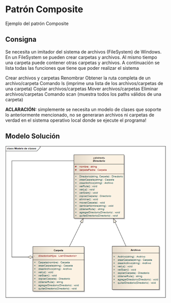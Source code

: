 # Patrón Composite
Ejemplo del patrón Composite

## Consigna

Se necesita un imitador del sistema de archivos (FileSystem) de Windows. En un FileSystem se pueden crear carpetas y archivos. Al mismo tiempo una carpeta puede contener otras carpetas y archivos. A continuación se lista todas las funciones que tiene que poder realizar el sistema

Crear archivos y carpetas
Renombrar
Obtener la ruta completa de un archivo/carpeta
Comando ls (imprime una lista de los archivos/carpetas de una carpeta)
Copiar archivos/carpetas
Mover archivos/carpetas
Eliminar archivos/carpetas
Comando scan (muestra todos los paths válidos de una carpeta)

**ACLARACIÓN:** simplemente se necesita un modelo de clases que soporte lo anteriormente mencionado, no se generaran archivos ni carpetas de verdad en el sistema operativo local donde se ejecute el programa!

## Modelo Solución
![Modelo](/modelo.png?raw=true)
